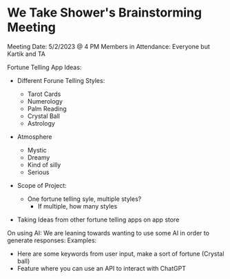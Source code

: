 # We Take Shower's Brainstorming Meeting
 Meeting Date: 5/2/2023 @ 4 PM
 Members in Attendance: Everyone but Kartik and TA


Fortune Telling App Ideas:
- Different Forune Telling Styles:
    - Tarot Cards
    - Numerology
    - Palm Reading
    - Crystal Ball
    - Astrology


- Atmosphere
    - Mystic
    - Dreamy
    - Kind of silly
    - Serious
- Scope of Project:
  - One fortune telling syle, multiple styles?
    - If multiple, how many styles

- Taking Ideas from other fortune telling apps on app store


On using AI:
We are leaning towards wanting to use some AI in order to generate responses:
Examples:
- Here are some keywords from user input, make a sort of fortune (Crystal ball)
 - Feature where you can use an API to interact with ChatGPT
